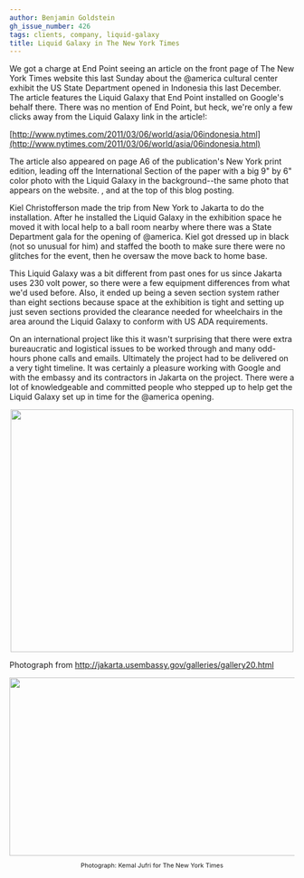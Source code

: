 ```yaml
---
author: Benjamin Goldstein
gh_issue_number: 426
tags: clients, company, liquid-galaxy
title: Liquid Galaxy in The New York Times
---
```


We got a charge at End Point seeing an article on the front page of The New York Times website this last Sunday about the @america cultural center exhibit the US State Department opened in Indonesia this last December.  The article features the Liquid Galaxy that End Point installed on Google's behalf there. There was no mention of End Point, but heck, we're only a few clicks away from the Liquid Galaxy link in the article!:

[http://www.nytimes.com/2011/03/06/world/asia/06indonesia.html](http://www.nytimes.com/2011/03/06/world/asia/06indonesia.html)

The article also appeared on page A6 of the publication's New York print edition, leading off the International Section of the paper with a big 9" by 6" color photo with the Liquid Galaxy in the background--the same photo that appears on the website.  , and at the top of this blog posting.

Kiel Christofferson made the trip from New York to Jakarta to do the installation. After he installed the Liquid Galaxy in the exhibition space he moved it with local help to a ball room nearby where there was a State Department gala for the opening of @america. Kiel got dressed up in black (not so unusual for him) and staffed the booth to make sure there were no glitches for the event, then he oversaw the move back to home base.

This Liquid Galaxy was a bit different from past ones for us since Jakarta uses 230 volt power, so there were a few equipment differences from what we'd used before. Also, it ended up being a seven section system rather than eight sections because space at the exhibition is tight and setting up just seven sections provided the clearance needed for wheelchairs in the area around the Liquid Galaxy to conform with US ADA requirements.

On an international project like this it wasn't surprising that there were extra bureaucratic and logistical issues to be worked through and many odd-hours phone calls and emails. Ultimately the project had to be delivered on a very tight timeline. It was certainly a pleasure working with Google and with the embassy and its contractors in Jakarta on the project. There were a lot of knowledgeable and committed people who stepped up to help get the Liquid Galaxy set up in time for the @america opening.

<a href="/blog/2011/03/09/liquid-galaxy-in-new-york-times/image-0.jpeg" onblur="try {parent.deselectBloggerImageGracefully();} catch(e) {}"><img alt="" border="0" src="/blog/2011/03/09/liquid-galaxy-in-new-york-times/image-0.jpeg" style="display: block; margin: 0px auto 10px; text-align: center; cursor: pointer; width: 500px; height: 429px;"/></a>

Photograph from http://jakarta.usembassy.gov/galleries/gallery20.html

<p><div style="text-align: center;"><a onblur="try {parent.deselectBloggerImageGracefully();} catch(e) {}" href="http://graphics8.nytimes.com/images/2011/03/06/world/INDONESIA/INDONESIA-articleLarge.jpg"><img style="display: block; margin: 0px auto 10px; text-align: center; cursor: pointer; width: 600px; height: 315px;" src="http://graphics8.nytimes.com/images/2011/03/06/world/INDONESIA/INDONESIA-articleLarge.jpg" alt="" border="0" /></a><span style="font-size:78%;">Photograph: Kemal Jufri for The New York Times<br /></span></div></p>
